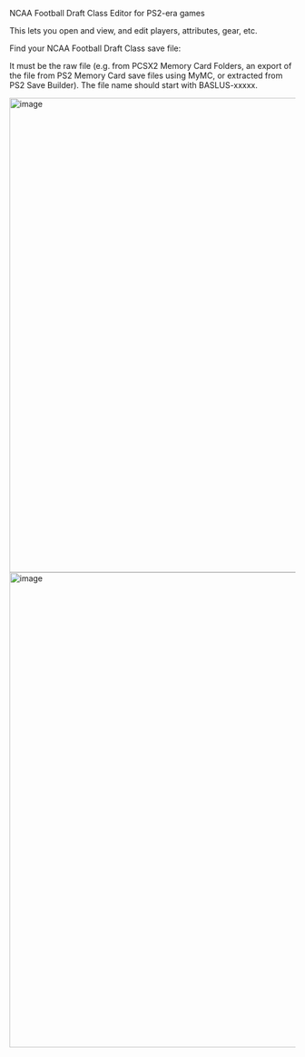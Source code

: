 NCAA Football Draft Class Editor for PS2-era games

This lets you open and view, and edit players, attributes, gear, etc.

Find your NCAA Football Draft Class save file:

It must be the raw file (e.g. from PCSX2 Memory Card Folders, an export of the file from PS2 Memory Card save files using MyMC, or extracted from PS2 Save Builder).
The file name should start with BASLUS-xxxxx.

<img width="1378" height="836" alt="image" src="https://github.com/user-attachments/assets/f45f57fb-f461-4826-b6d4-45b37a488286" />

<img width="1379" height="837" alt="image" src="https://github.com/user-attachments/assets/2d573769-218f-4f1a-a641-2ab8b283633e" />
